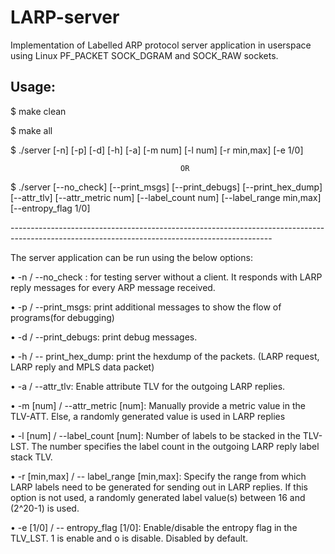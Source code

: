 # LARP-server
Implementation of Labelled ARP protocol server application in userspace using Linux PF_PACKET SOCK_DGRAM and SOCK_RAW sockets.

Usage:
------

$ make clean

$ make all

$ ./server [-n] [-p] [-d] [-h] [-a] [-m num] [-l num] [-r min,max] [-e 1/0]	

                                          OR

$ ./server [--no_check] [--print_msgs] [--print_debugs] [--print_hex_dump] [--attr_tlv] [--attr_metric num] [--label_count num] [--label_range min,max] [--entropy_flag 1/0]

\-----------------------------------------------------------------------------------------------------------------------------------------------

The server application can be run using the below options:

•	-n / --no_check : for testing server without a client. It responds with LARP reply messages for every ARP message received.

•	-p / --print_msgs: print additional messages to show the flow of programs(for debugging)

•	-d / --print_debugs: print debug messages. 

•	-h / -- print_hex_dump: print the hexdump of the packets. (LARP request, LARP reply and MPLS data packet)

•	-a / --attr_tlv: Enable attribute TLV for the outgoing LARP replies.

•	-m [num] / --attr_metric [num]: Manually provide a metric value in the TLV-ATT. Else, a randomly generated value is used in LARP replies

•	-l [num] / --label_count [num]: Number of labels to be stacked in the TLV-LST. The number specifies the label count in the outgoing LARP reply label stack TLV.

•	-r [min,max] / -- label_range [min,max]: Specify the range from which LARP labels need to be generated for sending out in LARP replies. If this option is not used, a randomly generated label value(s) between 16 and (2^20-1) is used.

•	-e [1/0] / -- entropy_flag [1/0]: Enable/disable the entropy flag in the TLV_LST. 1 is enable and o is disable. Disabled by default.
